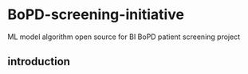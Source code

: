 # BoPD-screening-initiative
ML model algorithm open source for BI BoPD patient screening project
## introduction
